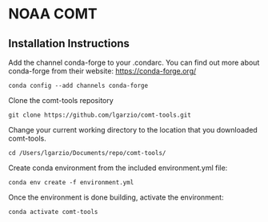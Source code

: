 # NOAA COMT

## Installation Instructions
Add the channel conda-forge to your .condarc. You can find out more about conda-forge from their website: https://conda-forge.org/

`conda config --add channels conda-forge`

Clone the comt-tools repository

`git clone https://github.com/lgarzio/comt-tools.git`

Change your current working directory to the location that you downloaded comt-tools. 

`cd /Users/lgarzio/Documents/repo/comt-tools/`

Create conda environment from the included environment.yml file:

`conda env create -f environment.yml`

Once the environment is done building, activate the environment:

`conda activate comt-tools`